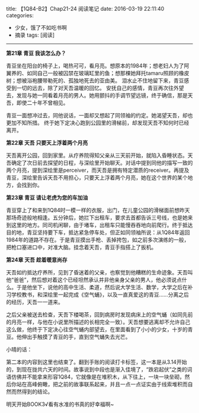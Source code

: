 title: 【1Q84-B2】Chap21-24 阅读笔记
date: 2016-03-19 22:11:40
categories:
- 少女，饿了不如吃书啊
- 摘录
tags: [阅读]
---

**第21章 青豆 我该怎么办？**

青豆坐在阳台的椅子上，喝热可可，看月亮。想原本的1984年；想老妇人为了阿翼养的、如同自己一般被囚禁在玻璃缸里的鱼；想那棵她拜托tamaru照顾的橡皮树；想被浴袍腰带勒死的、孤独地死去的亚由美。
泪水止不住地留下来，青豆感受到一切的远去，除了对天吾温暖的回忆。
安抚自己的感情，青豆再次往外望去，发现与她一同看着月亮的男人。她用颤抖的手调节望远镜，终于确信，那是天吾，即使二十年不曾相见。
<!-- more -->
青豆一面想冲过去，同他说话，一面却又想起了同领袖的约定。她渴望天吾，却也更加不知所措。
终于她下定决心跑到公园里的滑梯前，却发现天吾不知何时已经离开。

**第22章 天吾 只要天上浮着两个月亮**

天吾离开公园，回到家里。从疗养院得知父亲从三天前开始，就陷入昏睡状态。天吾确定了次日前去探望的日程，与深绘里开始聊天。对话中提到同他的描写一致的两个月亮，提到深绘里是perceiver，而天吾是拥有特定潜质的receiver。再提及青豆，深绘里告诉天吾不用担心，只要天上浮着两个月亮，她在这个世界的某个地方，会找到你。

**第23章 青豆 请让老虎为您的车加油**

青豆穿上了和来到1Q84时一模一样的衣服，出门，在儿童公园的滑梯面前想昨天那场奇迹般地相逢。五分钟后，她拦下出租车，要求去首都告诉三号线，也是她来到这里的地方。同司机闲聊，由于堵车，出租车只能慢吞吞地向前爬行。终于抵达目的地，青豆坚持要下车，抵达紧急停车处，但正如同领袖所说：从1Q84年返回1984年的道路不存在。于是青豆摸出手枪、丢掉挎包，如之前多次演练的一般，把枪口塞进口中，对准大脑。挂念着天吾，青豆手指搭上了扳机。

**第24章 天吾 趁着暖意尚存**

天吾如约抵达疗养所，见到了昏迷着的父亲，也察觉到他糟糕的生命迹象。天吾叫他“爸爸”，然后想对着这个已经坦然承认并非他亲身父亲的男人，他必须说点什么。于是他坐下，说他的高中生活、柔道，然后说大学生活、数学，大学之后在补习学校教书，和深绘里一起完成《空气蛹》，以及一直真爱这的青豆……分离之后的经历，天吾一一道来。

之后父亲被送去检查，天吾下楼喝茶，回到病房时发现病床上的空气蛹（如同先前的月亮一样，与他在小说里所描述的长相完全一致）。天吾想要逃离却不允许自己这么做，他终于下定决心往空气蛹内部望去，在里面看到了小小的少女，十岁的青豆。他伸出手触摸了青豆的手，直到空气蛹失去光芒。


小晴的话：

第二本的内容到这里也结束了。翻到手账的阅读打卡标签，这一本是从3.14开始的，到现在拢共六天的时间。故事说到中段也是渐入佳境了，“跌宕起伏”之类的词语仿佛并不能拿来形容1Q84，它就像是在堆积木，从下往上，一块一块垒砌，然后你站在高峰俯瞰，把之前的故事联系起来，并且一点一点证实由于线索堆积而自然而然得到的结论。

明天开始BOOK3√看有水准的书真的好幸福啊~
